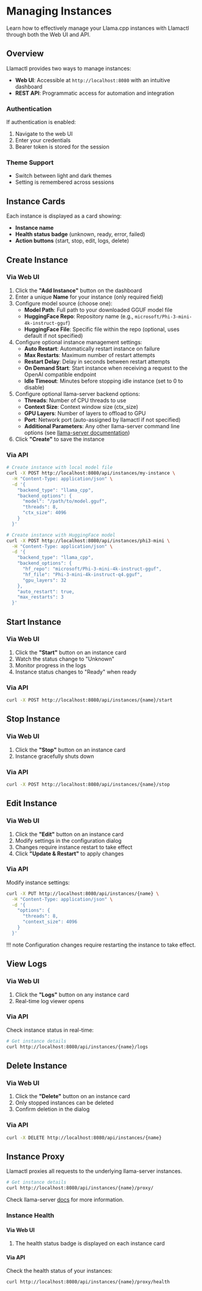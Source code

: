 # Managing Instances

Learn how to effectively manage your Llama.cpp instances with Llamactl through both the Web UI and API.

## Overview

Llamactl provides two ways to manage instances:

- **Web UI**: Accessible at `http://localhost:8080` with an intuitive dashboard
- **REST API**: Programmatic access for automation and integration

### Authentication

If authentication is enabled:
1. Navigate to the web UI
2. Enter your credentials
3. Bearer token is stored for the session

### Theme Support

- Switch between light and dark themes
- Setting is remembered across sessions

## Instance Cards

Each instance is displayed as a card showing:

- **Instance name**
- **Health status badge** (unknown, ready, error, failed)
- **Action buttons** (start, stop, edit, logs, delete)

## Create Instance

### Via Web UI

1. Click the **"Add Instance"** button on the dashboard
2. Enter a unique **Name** for your instance (only required field)
3. Configure model source (choose one):
    - **Model Path**: Full path to your downloaded GGUF model file
    - **HuggingFace Repo**: Repository name (e.g., `microsoft/Phi-3-mini-4k-instruct-gguf`)
    - **HuggingFace File**: Specific file within the repo (optional, uses default if not specified)
4. Configure optional instance management settings:
    - **Auto Restart**: Automatically restart instance on failure
    - **Max Restarts**: Maximum number of restart attempts
    - **Restart Delay**: Delay in seconds between restart attempts
    - **On Demand Start**: Start instance when receiving a request to the OpenAI compatible endpoint
    - **Idle Timeout**: Minutes before stopping idle instance (set to 0 to disable)
5. Configure optional llama-server backend options:
    - **Threads**: Number of CPU threads to use
    - **Context Size**: Context window size (ctx_size)
    - **GPU Layers**: Number of layers to offload to GPU
    - **Port**: Network port (auto-assigned by llamactl if not specified)
    - **Additional Parameters**: Any other llama-server command line options (see [llama-server documentation](https://github.com/ggerganov/llama.cpp/blob/master/examples/server/README.md))
6. Click **"Create"** to save the instance  

### Via API

```bash
# Create instance with local model file
curl -X POST http://localhost:8080/api/instances/my-instance \
  -H "Content-Type: application/json" \
  -d '{
    "backend_type": "llama_cpp",
    "backend_options": {
      "model": "/path/to/model.gguf",
      "threads": 8,
      "ctx_size": 4096
    }
  }'

# Create instance with HuggingFace model
curl -X POST http://localhost:8080/api/instances/phi3-mini \
  -H "Content-Type: application/json" \
  -d '{
    "backend_type": "llama_cpp",
    "backend_options": {
      "hf_repo": "microsoft/Phi-3-mini-4k-instruct-gguf",
      "hf_file": "Phi-3-mini-4k-instruct-q4.gguf",
      "gpu_layers": 32
    },
    "auto_restart": true,
    "max_restarts": 3
  }'
```

## Start Instance

### Via Web UI
1. Click the **"Start"** button on an instance card
2. Watch the status change to "Unknown"
3. Monitor progress in the logs
4. Instance status changes to "Ready" when ready

### Via API
```bash
curl -X POST http://localhost:8080/api/instances/{name}/start
```

## Stop Instance

### Via Web UI
1. Click the **"Stop"** button on an instance card
2. Instance gracefully shuts down

### Via API
```bash
curl -X POST http://localhost:8080/api/instances/{name}/stop
```

## Edit Instance

### Via Web UI
1. Click the **"Edit"** button on an instance card
2. Modify settings in the configuration dialog
3. Changes require instance restart to take effect
4. Click **"Update & Restart"** to apply changes

### Via API
Modify instance settings:

```bash
curl -X PUT http://localhost:8080/api/instances/{name} \
  -H "Content-Type: application/json" \
  -d '{
    "options": {
      "threads": 8,
      "context_size": 4096
    }
  }'
```

!!! note
    Configuration changes require restarting the instance to take effect.


## View Logs

### Via Web UI

1. Click the **"Logs"** button on any instance card
2. Real-time log viewer opens

### Via API
Check instance status in real-time:

```bash
# Get instance details
curl http://localhost:8080/api/instances/{name}/logs
```

## Delete Instance

### Via Web UI
1. Click the **"Delete"** button on an instance card
2. Only stopped instances can be deleted
3. Confirm deletion in the dialog

### Via API
```bash
curl -X DELETE http://localhost:8080/api/instances/{name}
```

## Instance Proxy

Llamactl proxies all requests to the underlying llama-server instances.

```bash
# Get instance details
curl http://localhost:8080/api/instances/{name}/proxy/
```

Check llama-server [docs](https://github.com/ggml-org/llama.cpp/blob/master/tools/server/README.md) for more information.

### Instance Health

#### Via Web UI

1. The health status badge is displayed on each instance card

#### Via API

Check the health status of your instances:

```bash
curl http://localhost:8080/api/instances/{name}/proxy/health
```
